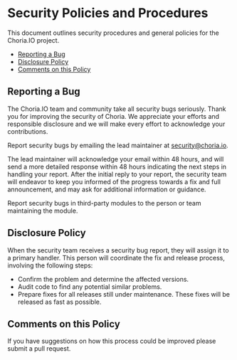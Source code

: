 # Security Policies and Procedures

This document outlines security procedures and general policies for the Choria.IO
project.

  * [Reporting a Bug](#reporting-a-bug)
  * [Disclosure Policy](#disclosure-policy)
  * [Comments on this Policy](#comments-on-this-policy)

## Reporting a Bug

The Choria.IO team and community take all security bugs seriously.  Thank you
for improving the security of Choria. We appreciate your efforts and responsible
disclosure and we will make every effort to acknowledge your contributions.

Report security bugs by emailing the lead maintainer at security@choria.io.

The lead maintainer will acknowledge your email within 48 hours, and will send a
more detailed response within 48 hours indicating the next steps in handling
your report. After the initial reply to your report, the security team will
endeavor to keep you informed of the progress towards a fix and full
announcement, and may ask for additional information or guidance.

Report security bugs in third-party modules to the person or team maintaining
the module.

## Disclosure Policy

When the security team receives a security bug report, they will assign it to a
primary handler. This person will coordinate the fix and release process,
involving the following steps:

  * Confirm the problem and determine the affected versions.
  * Audit code to find any potential similar problems.
  * Prepare fixes for all releases still under maintenance. These fixes will be
    released as fast as possible.

## Comments on this Policy

If you have suggestions on how this process could be improved please submit a
pull request.

